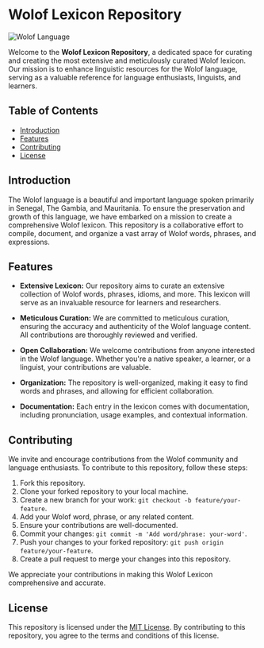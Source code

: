 # Wolof Lexicon Repository

![Wolof Language](https://img.shields.io/badge/language-Wolof-green)

Welcome to the **Wolof Lexicon Repository**, a dedicated space for curating and creating the most extensive and meticulously curated Wolof lexicon. Our mission is to enhance linguistic resources for the Wolof language, serving as a valuable reference for language enthusiasts, linguists, and learners.

## Table of Contents

- [Introduction](#introduction)
- [Features](#features)
- [Contributing](#contributing)
- [License](#license)

## Introduction

The Wolof language is a beautiful and important language spoken primarily in Senegal, The Gambia, and Mauritania. To ensure the preservation and growth of this language, we have embarked on a mission to create a comprehensive Wolof lexicon. This repository is a collaborative effort to compile, document, and organize a vast array of Wolof words, phrases, and expressions.

## Features

- **Extensive Lexicon:** Our repository aims to curate an extensive collection of Wolof words, phrases, idioms, and more. This lexicon will serve as an invaluable resource for learners and researchers.

- **Meticulous Curation:** We are committed to meticulous curation, ensuring the accuracy and authenticity of the Wolof language content. All contributions are thoroughly reviewed and verified.

- **Open Collaboration:** We welcome contributions from anyone interested in the Wolof language. Whether you're a native speaker, a learner, or a linguist, your contributions are valuable.

- **Organization:** The repository is well-organized, making it easy to find words and phrases, and allowing for efficient collaboration.

- **Documentation:** Each entry in the lexicon comes with documentation, including pronunciation, usage examples, and contextual information.

## Contributing

We invite and encourage contributions from the Wolof community and language enthusiasts. To contribute to this repository, follow these steps:

1. Fork this repository.
2. Clone your forked repository to your local machine.
3. Create a new branch for your work: `git checkout -b feature/your-feature`.
4. Add your Wolof word, phrase, or any related content.
5. Ensure your contributions are well-documented.
6. Commit your changes: `git commit -m 'Add word/phrase: your-word'`.
7. Push your changes to your forked repository: `git push origin feature/your-feature`.
8. Create a pull request to merge your changes into this repository.

We appreciate your contributions in making this Wolof Lexicon comprehensive and accurate.

## License

This repository is licensed under the [MIT License](LICENSE). By contributing to this repository, you agree to the terms and conditions of this license.
